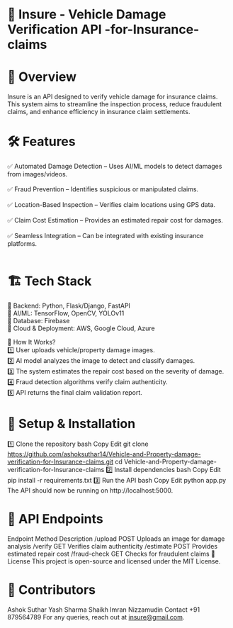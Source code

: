 
# 🚗 Insure - Vehicle Damage Verification API -for-Insurance-claims
# 📌 Overview
Insure is an API designed to verify vehicle damage for insurance claims. This system aims to streamline the inspection process, reduce fraudulent claims, and enhance efficiency in insurance claim settlements.

# 🛠️ Features

✅ Automated Damage Detection – Uses AI/ML models to detect damages from images/videos.<br />
  <br />
✅ Fraud Prevention – Identifies suspicious or manipulated claims.<br />
  <br />
✅ Location-Based Inspection – Verifies claim locations using GPS data.<br />
<br />
✅ Claim Cost Estimation – Provides an estimated repair cost for damages.<br />
<br />
✅ Seamless Integration – Can be integrated with existing insurance platforms.<br /><br />

# 🏗 Tech Stack
🔹 Backend: Python, Flask/Django, FastAPI<br />
🔹 AI/ML: TensorFlow, OpenCV, YOLOv11<br />
🔹 Database: Firebase <br />
🔹 Cloud & Deployment: AWS, Google Cloud, Azure <br />

🔄 How It Works?<br />
1️⃣ User uploads vehicle/property damage images.<br />
2️⃣ AI model analyzes the image to detect and classify damages.<br />
3️⃣ The system estimates the repair cost based on the severity of damage.<br />
4️⃣ Fraud detection algorithms verify claim authenticity.<br />
5️⃣ API returns the final claim validation report.<br />

# 🚀 Setup & Installation
1️⃣ Clone the repository
bash
Copy
Edit
git clone https://github.com/ashoksuthar14/Vehicle-and-Property-damage-verification-for-Insurance-claims.git
cd Vehicle-and-Property-damage-verification-for-Insurance-claims
2️⃣ Install dependencies
bash
Copy
Edit
pip install -r requirements.txt
3️⃣ Run the API
bash
Copy
Edit
python app.py
The API should now be running on http://localhost:5000.

# 📌 API Endpoints
Endpoint	Method	Description
/upload	POST	Uploads an image for damage analysis
/verify	GET	Verifies claim authenticity
/estimate	POST	Provides estimated repair cost
/fraud-check	GET	Checks for fraudulent claims
📜 License
This project is open-source and licensed under the MIT License.

# 👥 Contributors
Ashok Suthar
Yash Sharma 
Shaikh Imran Nizzamudin
Contact +91 879564789
For any queries, reach out at insure@gmail.com.

